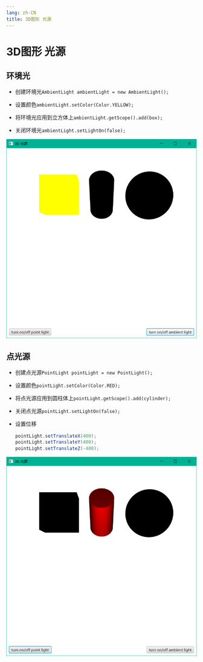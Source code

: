 ```yaml
---
lang: zh-CN
title: 3D图形 光源
---
```



# 3D图形 光源

## 环境光

* 创建环境光`AmbientLight ambientLight = new AmbientLight();`

* 设置颜色`ambientLight.setColor(Color.YELLOW);`

* 将环境光应用到立方体上`ambientLight.getScope().add(box);`

* 关闭环境光`ambientLight.setLightOn(false);`

![](../assets/Pasted%20image%2020220618192416.png)
  
## 点光源
* 创建点光源`PointLight pointLight = new PointLight();`

* 设置颜色`pointLight.setColor(Color.RED);`

* 将点光源应用到圆柱体上`pointLight.getScope().add(cylinder);`

* 关闭点光源`pointLight.setLightOn(false);`

* 设置位移
      
    ```java
    pointLight.setTranslateX(400);  
    pointLight.setTranslateY(400);  
    pointLight.setTranslateZ(-400);
    ```
  
![](../assets/Pasted%20image%2020220618192656.png)